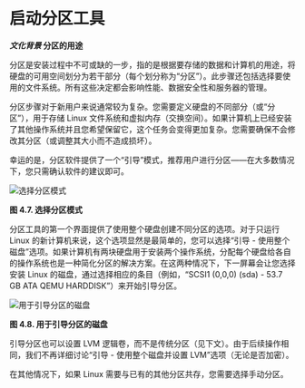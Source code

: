 # 启动分区工具

**_文化背景_ 分区的用途**

分区是安装过程中不可或缺的一步，指的是根据要存储的数据和计算机的用途，将硬盘的可用空间划分为若干部分（每个划分称为“分区”）。此步骤还包括选择要使用的文件系统。所有这些决定都会影响性能、数据安全性和服务器的管理。

分区步骤对于新用户来说通常较为复杂。您需要定义硬盘的不同部分（或“分区”），用于存储 Linux 文件系统和虚拟内存（交换空间）。如果计算机上已经安装了其他操作系统并且您希望保留它，这个任务会变得更加复杂。您需要确保不会修改其分区（或调整其大小而不造成损坏）。

幸运的是，分区软件提供了一个“引导”模式，推荐用户进行分区——在大多数情况下，您只需确认软件的建议即可。

![选择分区模式](https://www.debian.org/doc/manuals/debian-handbook/images.en/inst-partman.png)

**图 4.7. 选择分区模式**

分区工具的第一个界面提供了使用整个硬盘创建不同分区的选项。对于只运行 Linux 的新计算机来说，这个选项显然是最简单的，您可以选择“引导 - 使用整个磁盘”选项。如果计算机有两块硬盘用于安装两个操作系统，分配每个硬盘给各自的操作系统也是一种简化分区的解决方案。在这两种情况下，下一屏幕会让您选择安装 Linux 的磁盘，通过选择相应的条目（例如，“SCSI1 (0,0,0) (sda) - 53.7 GB ATA QEMU HARDDISK”）来开始引导分区。

![用于引导分区的磁盘](https://www.debian.org/doc/manuals/debian-handbook/images.en/inst-partman-disk.png)

**图 4.8. 用于引导分区的磁盘**

引导分区也可以设置 LVM 逻辑卷，而不是传统分区（见下文）。由于后续操作相同，我们不再详细讨论“引导 - 使用整个磁盘并设置 LVM”选项（无论是否加密）。

在其他情况下，如果 Linux 需要与已有的其他分区共存，您需要选择手动分区。